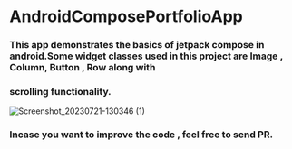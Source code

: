 # AndroidComposePortfolioApp

### This app demonstrates the basics of jetpack compose in android.Some widget classes used in this project are Image , Column, Button , Row along with
### scrolling functionality.
![Screenshot_20230721-130346 (1)](https://github.com/saikarthik1997/AndroidComposePortfolioApp/assets/35224619/52942b7e-7e74-464b-b23a-9e21fcab52d4)

### Incase you want to improve the code , feel free to send PR.

